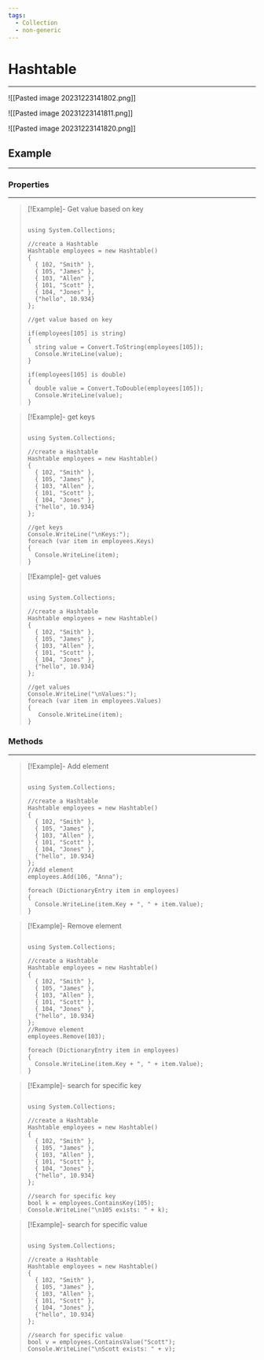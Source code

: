 ```yaml
---
tags:
  - Collection
  - non-generic
---
```


# Hashtable
---

![[Pasted image 20231223141802.png]]

![[Pasted image 20231223141811.png]]

![[Pasted image 20231223141820.png]]


## Example
---
### Properties
---

>[!Example]- Get value based on key
>
>```CSharp
>
>using System.Collections;
>
>//create a Hashtable
>Hashtable employees = new Hashtable()
>{   
>	{ 102, "Smith" },
>	{ 105, "James" },
>	{ 103, "Allen" },
>	{ 101, "Scott" },
>	{ 104, "Jones" },
>	{"hello", 10.934}
>};
>
>//get value based on key
>
>if(employees[105] is string)
>{
>	string value = Convert.ToString(employees[105]);
>	Console.WriteLine(value);
>}
>
>if(employees[105] is double)
>{
>	double value = Convert.ToDouble(employees[105]);
>	Console.WriteLine(value);
>}
>
>```

>[!Example]- get keys
>
>```CSharp
>
>using System.Collections;
>
>//create a Hashtable
>Hashtable employees = new Hashtable()
>{   
>	{ 102, "Smith" },
>	{ 105, "James" },
>	{ 103, "Allen" },
>	{ 101, "Scott" },
>	{ 104, "Jones" },
>	{"hello", 10.934}
>};
>
>//get keys
>Console.WriteLine("\nKeys:");
>foreach (var item in employees.Keys)
>{
>	Console.WriteLine(item);
>}
>
>```

>[!Example]- get values
>
>```CSharp
>
>using System.Collections;
>
>//create a Hashtable
>Hashtable employees = new Hashtable()
>{   
>	{ 102, "Smith" },
>	{ 105, "James" },
>	{ 103, "Allen" },
>	{ 101, "Scott" },
>	{ 104, "Jones" },
>	{"hello", 10.934}
>};
>
>//get values
>Console.WriteLine("\nValues:");
>foreach (var item in employees.Values)
>{
>    Console.WriteLine(item);
>}
>
>```

### Methods
---

>[!Example]- Add element
>
>```CSharp
>
>using System.Collections;
>
>//create a Hashtable
>Hashtable employees = new Hashtable()
>{   
>	{ 102, "Smith" },
>	{ 105, "James" },
>	{ 103, "Allen" },
>	{ 101, "Scott" },
>	{ 104, "Jones" },
>	{"hello", 10.934}
>};
>//Add element
>employees.Add(106, "Anna");
>
>foreach (DictionaryEntry item in employees)
>{
>	Console.WriteLine(item.Key + ", " + item.Value);
>}
>```

>[!Example]- Remove element
>
>```CSharp
>
>using System.Collections;
>
>//create a Hashtable
>Hashtable employees = new Hashtable()
>{   
>	{ 102, "Smith" },
>	{ 105, "James" },
>	{ 103, "Allen" },
>	{ 101, "Scott" },
>	{ 104, "Jones" },
>	{"hello", 10.934}
>};
>//Remove element
>employees.Remove(103);
>
>foreach (DictionaryEntry item in employees)
>{
>	Console.WriteLine(item.Key + ", " + item.Value);
>}
>```

>[!Example]- search for specific key
>
>```CSharp
>
>using System.Collections;
>
>//create a Hashtable
>Hashtable employees = new Hashtable()
>{   
>	{ 102, "Smith" },
>	{ 105, "James" },
>	{ 103, "Allen" },
>	{ 101, "Scott" },
>	{ 104, "Jones" },
>	{"hello", 10.934}
>};
>
>//search for specific key
>bool k = employees.ContainsKey(105);
>Console.WriteLine("\n105 exists: " + k);
>
>```

>[!Example]- search for specific value
>
>```CSharp
>
>using System.Collections;
>
>//create a Hashtable
>Hashtable employees = new Hashtable()
>{   
>	{ 102, "Smith" },
>	{ 105, "James" },
>	{ 103, "Allen" },
>	{ 101, "Scott" },
>	{ 104, "Jones" },
>	{"hello", 10.934}
>};
>
>//search for specific value
>bool v = employees.ContainsValue("Scott");
>Console.WriteLine("\nScott exists: " + v);
>
>```













































































